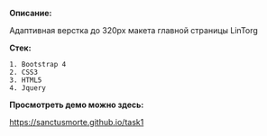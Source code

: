 **Описание:**

Адаптивная верстка до 320px макета главной страницы LinTorg


**Стек:**

    1. Bootstrap 4
    2. CSS3
    3. HTML5
    4. Jquery
    
    
**Просмотреть демо можно здесь:**

<https://sanctusmorte.github.io/task1>


